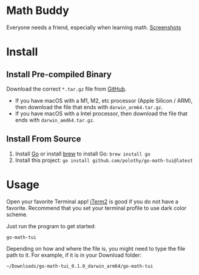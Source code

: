# Math Buddy

Everyone needs a friend, especially when learning math. [Screenshots](https://github.com/polothy/go-math-tui/wiki/Screenshots)

# Install

## Install Pre-compiled Binary

Download the correct `*.tar.gz` file from [GitHub](https://github.com/polothy/go-math-tui/releases/latest).

- If you have macOS with a M1, M2, etc processor (Apple Silicon / ARM), then download the file that ends with `darwin_arm64.tar.gz`.
- If you have macOS with a Intel processor, then download the file that ends with `darwin_amd64.tar.gz`.

## Install From Source

1. Install [Go](https://go.dev/doc/install) or install [brew](https://brew.sh) to install Go: `brew install go`
2. Install this project: `go install github.com/polothy/go-math-tui@latest`

# Usage

Open your favorite Terminal app! [iTerm2](https://iterm2.com) is good if you do not have a favorite.
Recommend that you set your terminal profile to use dark color scheme.

Just run the program to get started:

```shell
go-math-tui
```

Depending on how and where the file is, you might need to type the file path to it. For example, if it is in your Download folder:

```shell
~/Downloads/go-math-tui_0.1.0_darwin_arm64/go-math-tui
```
